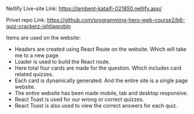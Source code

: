 Netlify Live-site Link: https://lambent-kataifi-021850.netlify.app/

Privet repo Link: https://github.com/programming-hero-web-course2/b6-quiz-crackerz-ishtiaqrobin
 
 Items are used on the website:
 * Headers are created using React Route on the website. Which will take me to a new page.
 * Loader is used to build the React route.
 * Here total four cards are made for the question. Which includes card related quizzes.
 * Each card is dynamically generated. And the entire site is a single page website.
 * The entire website has been made mobile, tab and desktop responsive.
 * React Toast is used for our wrong or correct quizzes.
 * React Toast is also used to view the correct answers for each quiz.
